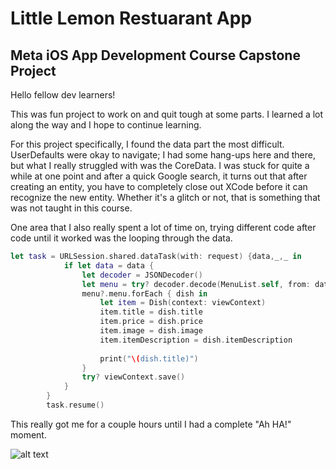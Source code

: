 # Little Lemon Restuarant App
## Meta iOS App Development Course Capstone Project

Hello fellow dev learners!

This was fun project to work on and quit tough at some parts. I learned a lot along the way and I hope to continue learning. 

For this project specifically, I found the data part the most difficult. UserDefaults were okay to navigate; I had some hang-ups here and there, but what I really struggled with was the CoreData. I was stuck for quite a while at one point and after a quick Google search, it turns out that after creating an entity, you have to completely close out XCode before it can recognize the new entity. Whether it's a glitch or not, that is something that was not taught in this course.

One area that I also really spent a lot of time on, trying different code after code until it worked was the looping through the data.

```swift
let task = URLSession.shared.dataTask(with: request) {data,_,_ in
            if let data = data {
                let decoder = JSONDecoder()
                let menu = try? decoder.decode(MenuList.self, from: data)
                menu?.menu.forEach { dish in
                    let item = Dish(context: viewContext)
                    item.title = dish.title
                    item.price = dish.price
                    item.image = dish.image
                    item.itemDescription = dish.itemDescription
                    
                    print("\(dish.title)")
                }
                try? viewContext.save()
            }
        }
        task.resume()
```
This really got me for a couple hours until I had a complete "Ah HA!" moment.

![alt text]()
